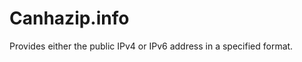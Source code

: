 Canhazip.info
=============

Provides either the public IPv4 or IPv6 address in a specified format.
